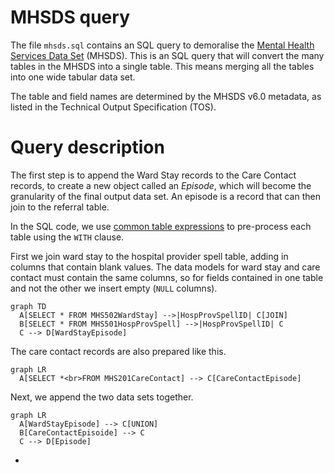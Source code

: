 # MHSDS query

The file `mhsds.sql` contains an SQL query to demoralise the [Mental Health Services Data Set](https://digital.nhs.uk/data-and-information/data-collections-and-data-sets/data-sets/mental-health-services-data-set) (MHSDS). This is an SQL query that will convert the many tables in the MHSDS into a single table. This means merging all the tables into one wide tabular data set.

The table and field names are determined by the MHSDS v6.0 metadata, as listed in the Technical Output Specification (TOS).

# Query description

The first step is to append the Ward Stay records to the Care Contact records, to create a new object called an *Episode*, which will become the granularity of the final output data set. An episode is a record that can then join to the referral table.

In the SQL code, we use [common table expressions](https://duckdb.org/docs/sql/query_syntax/with.html) to pre-process each table using the `WITH` clause.

First we join ward stay to the hospital provider spell table, adding in columns that contain blank values. The data models for ward stay and care contact must contain the same columns, so for fields contained in one table and not the other we insert empty (`NULL` columns).

```mermaid
graph TD
  A[SELECT * FROM MHS502WardStay] -->|HospProvSpellID| C[JOIN]
  B[SELECT * FROM MHS501HospProvSpell] -->|HospProvSpellID| C
  C --> D[WardStayEpisode]

```

The care contact records are also prepared like this.

```mermaid
graph LR
  A[SELECT *<br>FROM MHS201CareContact] --> C[CareContactEpisode]
```



Next, we append the two data sets together.

```mermaid
graph LR
  A[WardStayEpisode] --> C[UNION]
  B[CareContactEpisoide] --> C
  C --> D[Episode]
```

-